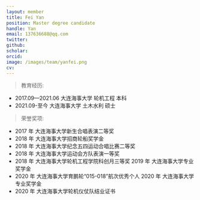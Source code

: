 ```yaml
---
layout: member
title: Fei Yan
position: Master degree candidate
handle: Yan
email: 137636688@qq.com
twitter: 
github: 
scholar:
orcid: 
image: /images/team/yanfei.png
cv: 
---
```



> 教育经历:

- 2017.09—2021.06 大连海事大学 轮机工程 本科
- 2021.09-至今 大连海事大学 土木水利 硕士

> 荣誉奖项:

- 2017 年 大连海事大学新生合唱表演二等奖
- 2018 年 大连海事大学招商轮船奖学金
- 2018 年 大连海事大学纪念五四运动合唱比赛二等奖
- 2018 年 大连海事大学运动会方队表演一等奖
- 2018 年 大连海事大学轮机工程学院科创月三等奖 2019 年 大连海事大学专业奖学金
- 2020 年 大连海事大学育鹏轮“015-018”航次优秀个人 2020 年 大连海事大学专业奖学金
- 2020 年 大连海事大学轮机仪仗队结业证书




